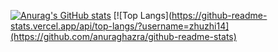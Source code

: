 
[![Anurag's GitHub stats](https://github-readme-stats.vercel.app/api?username=zhuzhi14)](https://github.com/anuraghazra/github-readme-stats)
[![Top Langs](https://github-readme-stats.vercel.app/api/top-langs/?username=zhuzhi14](https://github.com/anuraghazra/github-readme-stats)
<!--START_SECTION:waka-->
<!--END_SECTION:waka-->
<!---
zhuzhi14/zhuzhi14 is a ✨ special ✨ repository because its `README.md` (this file) appears on your GitHub profile.
You can click the Preview link to take a look at your changes.
--->
